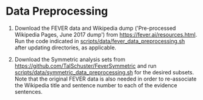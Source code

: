 # Data Preprocessing

1. Download the FEVER data and Wikipedia dump ('Pre-processed Wikipedia Pages, June 2017 dump') from https://fever.ai/resources.html. Run the code indicated in [scripts/data/fever_data_preprocessing.sh](scripts/data/fever_data_preprocessing.sh) after updating directories, as applicable.

2. Download the Symmetric analysis sets from https://github.com/TalSchuster/FeverSymmetric and run [scripts/data/symmetric_data_preprocessing.sh](scripts/data/symmetric_data_preprocessing.sh) for the desired subsets. Note that the original FEVER data is also needed in order to re-associate the Wikipedia title and sentence number to each of the evidence sentences.
